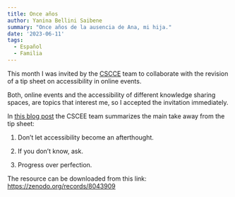 ```yaml
---
title: Once años
author: Yanina Bellini Saibene
summary: "Once años de la ausencia de Ana, mi hija."
date: '2023-06-11'
tags:
  - Español
  - Familia
---
```


This month I was invited by the [CSCCE](https://www.cscce.org/) team to collaborate with the revision of a tip sheet on accessibility in online events. 

Both, online events and the accessibility of different knowledge sharing spaces, are topics that interest me, so I accepted the invitation immediately. 

In [this blog post](https://www.cscce.org/2023/06/28/new-cscce-tip-sheet-highlights-12-guiding-questions-to-improve-the-accessibility-of-your-next-virtual-event/) the CSCEE team summarizes the main take away from the tip sheet:

1. Don’t let accessibility become an afterthought.

2. If you don’t know, ask.

3. Progress over perfection.


The resource can be downloaded from this link: https://zenodo.org/records/8043909